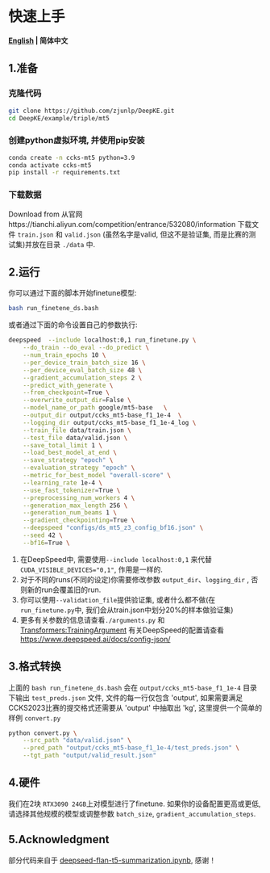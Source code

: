 # 快速上手

<p align="left">
    <b> <a href="https://github.com/zjunlp/DeepKE/tree/main/example/triple/mt5/README.md">English</a> | 简体中文 </b>
</p>



## 1.准备

### 克隆代码
```bash
git clone https://github.com/zjunlp/DeepKE.git
cd DeepKE/example/triple/mt5
```

### 创建python虚拟环境, 并使用pip安装
```bash
conda create -n ccks-mt5 python=3.9   
conda activate ccks-mt5
pip install -r requirements.txt
```

### 下载数据
Download  from 从官网https://tianchi.aliyun.com/competition/entrance/532080/information 下载文件 `train.json` 和 `valid.json` (虽然名字是valid, 但这不是验证集, 而是比赛的测试集)并放在目录 `./data` 中.


## 2.运行

你可以通过下面的脚本开始finetune模型:

```bash
bash run_finetene_ds.bash
```


或者通过下面的命令设置自己的参数执行:

```bash
deepspeed  --include localhost:0,1 run_finetune.py \
    --do_train --do_eval --do_predict \
    --num_train_epochs 10 \
    --per_device_train_batch_size 16 \
    --per_device_eval_batch_size 48 \
    --gradient_accumulation_steps 2 \
    --predict_with_generate \
    --from_checkpoint=True \
    --overwrite_output_dir=False \
    --model_name_or_path google/mt5-base   \
    --output_dir output/ccks_mt5-base_f1_1e-4  \
    --logging_dir output/ccks_mt5-base_f1_1e-4_log \
    --train_file data/train.json \
    --test_file data/valid.json \
    --save_total_limit 1 \
    --load_best_model_at_end \
    --save_strategy "epoch" \
    --evaluation_strategy "epoch" \
    --metric_for_best_model "overall-score" \
    --learning_rate 1e-4 \
    --use_fast_tokenizer=True \
    --preprocessing_num_workers 4 \
    --generation_max_length 256 \
    --generation_num_beams 1 \
    --gradient_checkpointing=True \
    --deepspeed "configs/ds_mt5_z3_config_bf16.json" \
    --seed 42 \
    --bf16=True \
```

1. 在DeepSpeed中, 需要使用`--include localhost:0,1` 来代替`CUDA_VISIBLE_DEVICES="0,1"`, 作用是一样的.
2. 对于不同的runs(不同的设定)你需要修改参数 `output_dir`、`logging_dir` , 否则新的run会覆盖旧的run.
3. 你可以使用`--validation_file`提供验证集, 或者什么都不做(在`run_finetune.py`中, 我们会从train.json中划分20%的样本做验证集)
4. 更多有关参数的信息请查看`./arguments.py` 和 [Transformers:TrainingArgument](https://huggingface.co/docs/transformers/v4.21.0/en/main_classes/trainer#transformers.TrainingArguments)
有关DeepSpeed的配置请查看 https://www.deepspeed.ai/docs/config-json/


## 3.格式转换
上面的 `bash run_finetene_ds.bash` 会在 `output/ccks_mt5-base_f1_1e-4` 目录下输出 `test_preds.json` 文件, 文件的每一行仅包含 'output', 如果需要满足CCKS2023比赛的提交格式还需要从 'output' 中抽取出 'kg', 这里提供一个简单的样例 `convert.py`

```bash
python convert.py \
    --src_path "data/valid.json" \
    --pred_path "output/ccks_mt5-base_f1_1e-4/test_preds.json" \
    --tgt_path "output/valid_result.json" 
```


## 4.硬件
我们在2块 `RTX3090 24GB`上对模型进行了finetune. 如果你的设备配置更高或更低, 请选择其他规模的模型或调整参数 `batch_size`, `gradient_accumulation_steps`.


## 5.Acknowledgment

部分代码来自于 [deepseed-flan-t5-summarization.ipynb](https://github.com/philschmid/deep-learning-pytorch-huggingface/blob/main/training/deepseed-flan-t5-summarization.ipynb), 感谢！
